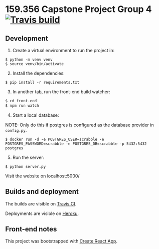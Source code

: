 # 159.356 Capstone Project Group 4 [![Travis build](https://api.travis-ci.com/ConnorB737/capstone.svg?token=rxG7iYS5KLM3msKkUa3x&branch=master)](https://travis-ci.com/ConnorB737/capstone)

## Development

1. Create a virtual environment to run the project in:

```
$ python -m venv venv
$ source venv/bin/activate
```

2. Install the dependencies:

```
$ pip install -r requirements.txt
```

3. In another tab, run the front-end build watcher:

```bash
$ cd front-end
$ npm run watch
```

4. Start a local database:

NOTE: Only do this if postgres is configured as the database provider in `config.py`.

```
$ docker run -d -e POSTGRES_USER=scrabble -e POSTGRES_PASSWORD=scrabble -e POSTGRES_DB=scrabble -p 5432:5432 postgres
```

5. Run the server:

```
$ python server.py
```

Visit the website on localhost:5000/ 

## Builds and deployment

The builds are visible on [Travis CI](https://travis-ci.com/ConnorB737/capstone).

Deployments are visible on [Heroku](https://dashboard.heroku.com/apps/group4-capstone-scrabble).

## Front-end notes

This project was bootstrapped with [Create React App](https://github.com/facebook/create-react-app).


